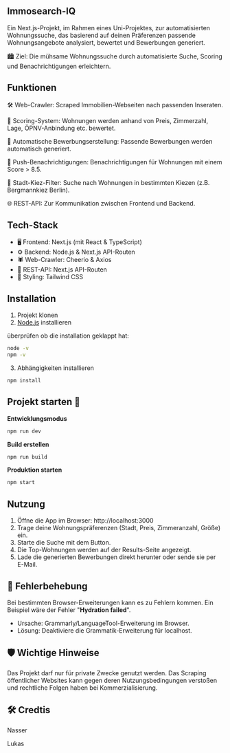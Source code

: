 ## Immosearch-IQ

Ein Next.js-Projekt, im Rahmen eines Uni-Projektes, zur automatisierten Wohnungssuche, das basierend auf deinen Präferenzen passende Wohnungsangebote analysiert, bewertet und Bewerbungen generiert.

🏙️ Ziel: Die mühsame Wohnungssuche durch automatisierte Suche, Scoring und Benachrichtigungen erleichtern.

## Funktionen

🛠️ Web-Crawler: Scraped Immobilien-Webseiten nach passenden Inseraten.

🧠 Scoring-System: Wohnungen werden anhand von Preis, Zimmerzahl, Lage, ÖPNV-Anbindung etc. bewertet.

📩 Automatische Bewerbungserstellung: Passende Bewerbungen werden automatisch generiert.

🔔 Push-Benachrichtigungen: Benachrichtigungen für Wohnungen mit einem Score > 8.5.

📍 Stadt-Kiez-Filter: Suche nach Wohnungen in bestimmten Kiezen (z.B. Bergmannkiez Berlin).

🌐 REST-API: Zur Kommunikation zwischen Frontend und Backend.


## Tech-Stack

- 🖥️ Frontend: Next.js (mit React & TypeScript)
- ⚙️ Backend: Node.js & Next.js API-Routen
- 🕷️ Web-Crawler: Cheerio & Axios
- 📡 REST-API: Next.js API-Routen
- 🎨 Styling: Tailwind CSS

## Installation

1. Projekt klonen
2. [Node.js](https://nodejs.org/en) installieren

überprüfen ob die installation geklappt hat:
```bash
node -v
npm -v
```
3. Abhängigkeiten installieren
```bash
npm install
```

## Projekt starten 🚀
**Entwicklungsmodus**
```bash
npm run dev
```

**Build erstellen**
```bash
npm run build
```

**Produktion starten**
```bash
npm start
```

## Nutzung

1. Öffne die App im Browser: http://localhost:3000
2. Trage deine Wohnungspräferenzen (Stadt, Preis, Zimmeranzahl, Größe) ein.
3. Starte die Suche mit dem Button.
4. Die Top-Wohnungen werden auf der Results-Seite angezeigt.
5. Lade die generierten Bewerbungen direkt herunter oder sende sie per E-Mail.

## 🐞 Fehlerbehebung

Bei bestimmten Browser-Erweiterungen kann es zu Fehlern kommen.
Ein Beispiel wäre der Fehler "**Hydration failed**".
- Ursache: Grammarly/LanguageTool-Erweiterung im Browser.
- Lösung: Deaktiviere die Grammatik-Erweiterung für localhost.

## 🛡️ Wichtige Hinweise

Das Projekt darf nur für private Zwecke genutzt werden. 
Das Scraping öffentlicher Websites kann gegen deren Nutzungsbedingungen verstoßen und rechtliche Folgen haben bei Kommerzialisierung.

## 🛠️ Credtis
Nasser

Lukas
